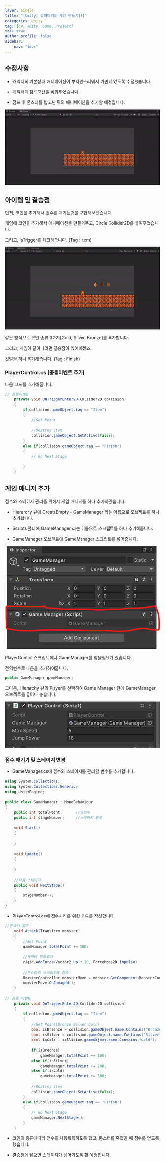 ```yaml
---
layer: single
title: "[Unity] 슈퍼마리오 게임 만들기[8]"
categories: Unity
tag: [C#, Unity, Game, Project]
toc: true
author_profile: false
sidebar: 
    nav: "docs"
---
```




## 수정사항

- 캐릭터의 기본상태 애니메이션이 부자연스러워서 가만히 있도록 수정했습니다.

- 캐릭터의 점프모션을 바꿔주었습니다.

- 점프 후 몬스터를 밟고난 뒤의 애니메이션을 추가할 예정입니다.

![image](/images/2023/2023-08-06/capture_1.gif)




## 아이템 및 결승점

먼저, 코인을 추가해서 점수를 매기는것을 구현해보겠습니다.

게임에 코인을 추가해서 애니메이션을 만들어주고, Circle Collider2D를 붙여주었습니다.

그리고, IsTrigger를 체크해줍니다. (Tag : Item)

![image](/images/2023/2023-08-06/capture_2.gif)

같은 방식으로 코인 종류 3가지[Gold, Silver, Bronze]를 추가합니다.

그리고, 게임이 끝이나려면 결승점이 있어야겠죠.

깃발을 하나 추가해줍니다. (Tag : Finish)

### PlayerControl.cs [충돌이벤트 추가]

다음 코드를 추가해줍니다.


```c#
// 충돌이벤트
    private void OnTriggerEnter2D(Collider2D collision)
    {
        if(collision.gameObject.tag == "Item")
        {
            //Get Point

            //Destroy Item
            collision.gameObject.SetActive(false);
        }
        else if(collision.gameObject.tag == "Finish")
        {
            // Go Next Stage

        }
    }
```



## 게임 매니저 추가

점수와 스테이지 관리를 위해서 게임 매니저를 하나 추가하겠습니다.

- Hierarchy 뷰에 CreateEmpty - GameManager 라는 이름으로 오브젝트를 하나 추가합니다.

- Scripts 폴더에 GameManager 라는 이름으로 스크립트를 하나 추가해줍니다.

- GameManager 오브젝트에 GameManager 스크립트를 넣어줍니다.

![image](/images/2023/2023-08-06/capture_3.png)



PlayerControl 스크립트에서 GameManager를 찾을필요가 있습니다.

전역변수로 다음을 추가하여줍니다.


```c#
public GameManager gameManager;
```

그다음, Hierarchy 뷰의 Player를 선택하여 Game Manager 란에 GameManager 오브젝트를 끌어다 놓습니다.


![image](/images/2023/2023-08-06/capture_4.png)


### 점수 매기기 및 스테이지 변경

- GameManager.cs에 점수와 스테이지를 관리할 변수를 추가합니다.

```c#
using System.Collections;
using System.Collections.Generic;
using UnityEngine;

public class GameManager : MonoBehaviour
{
    public int totalPoint;      //총점수
    public int stageNumber;     //스테이지 번호

    void Start()
    {
        
    }

    void Update()
    {
        
    }

    //다음 스테이지
    public void NextStage()
    {
        stageNumber++;
    }
}

```


- PlayerControl.cs에 점수처리를 위한 코드를 작성합니다.

```c#
//몬스터 밟기
    void Attack(Transform monster)
    {
        //Get Point
        gameManager.totalPoint += 500;

        //캐릭터 반동효과 
        rigid.AddForce(Vector2.up * 10, ForceMode2D.Impulse);

        //몬스터의 스크립트를 참조
        MonsterController monsterMove = monster.GetComponent<MonsterController>();
        monsterMove.OnDamaged();
    }

// 충돌 이벤트
    private void OnTriggerEnter2D(Collider2D collision)
    {
        if(collision.gameObject.tag == "Item")
        {
            //Get Point(Bronze Silver Gold)
            bool isBreonze = collision.gameObject.name.Contains("Bronze");
            bool isSilver = collision.gameObject.name.Contains("Silver");
            bool isGold = collision.gameObject.name.Contains("Gold");

            if(isBreonze)
                gameManager.totalPoint += 100;
            else if(isSilver)
                gameManager.totalPoint += 200;
            else if(isGold)
                gameManager.totalPoint += 300;

            //Destroy Item
            collision.gameObject.SetActive(false);
        }
        else if(collision.gameObject.tag == "Finish")
        {
            // Go Next Stage
            gameManager.NextStage();
        }
    }
```

- 코인의 종류에따라 점수를 차등획득하도록 했고, 몬스터를 죽였을 때 점수를 얻도록 했습니다.

- 결승점에 닿으면 스테이지가 넘어가도록 할 예정입니다.